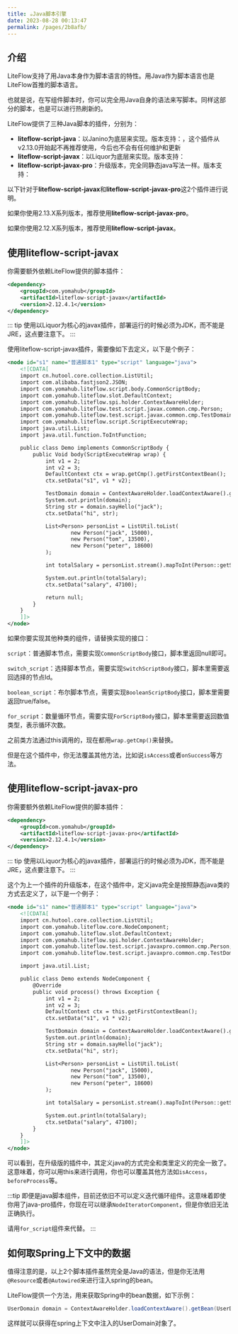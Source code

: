 ```yaml
---
title: ☕️Java脚本引擎
date: 2023-08-28 00:13:47
permalink: /pages/2b8afb/
---
```


## 介绍

LiteFlow支持了用Java本身作为脚本语言的特性。用Java作为脚本语言也是LiteFlow首推的脚本语言。

也就是说，在写组件脚本时，你可以完全用Java自身的语法来写脚本。同样这部分的脚本，也是可以进行热刷新的。

LiteFlow提供了三种Java脚本的插件，分别为：

* **liteflow-script-java**：以Janino为底层来实现。版本支持：<Badge text="v2.11.0+" vertical="middle"/>，这个插件从v2.13.0开始起不再推荐使用，今后也不会有任何维护和更新
* **liteflow-script-javax**：以Liquor为底层来实现。版本支持：<Badge text="v2.12.4+" vertical="middle"/>
* **liteflow-script-javax-pro**：升级版本，完全同静态java写法一样。版本支持：<Badge text="v2.13.0+" vertical="middle"/>

以下针对于**liteflow-script-javax**和**liteflow-script-javax-pro**这2个插件进行说明。

如果你使用2.13.X系列版本，推荐使用**liteflow-script-javax-pro**。

如果你使用2.12.X系列版本，推荐使用**liteflow-script-javax**。

## 使用liteflow-script-javax

你需要额外依赖LiteFlow提供的脚本插件：

```xml
<dependency>
    <groupId>com.yomahub</groupId>
    <artifactId>liteflow-script-javax</artifactId>
    <version>2.12.4.1</version>
</dependency>
```

::: tip
使用以Liquor为核心的javax插件，部署运行的时候必须为JDK，而不能是JRE，这点要注意下。
:::

使用liteflow-script-javax插件，需要像如下去定义，以下是个例子：

```xml
<node id="s1" name="普通脚本1" type="script" language="java">
    <![CDATA[
    import cn.hutool.core.collection.ListUtil;
    import com.alibaba.fastjson2.JSON;
    import com.yomahub.liteflow.script.body.CommonScriptBody;
    import com.yomahub.liteflow.slot.DefaultContext;
    import com.yomahub.liteflow.spi.holder.ContextAwareHolder;
    import com.yomahub.liteflow.test.script.javax.common.cmp.Person;
    import com.yomahub.liteflow.test.script.javax.common.cmp.TestDomain;
    import com.yomahub.liteflow.script.ScriptExecuteWrap;
    import java.util.List;
    import java.util.function.ToIntFunction;

    public class Demo implements CommonScriptBody {
        public Void body(ScriptExecuteWrap wrap) {
            int v1 = 2;
            int v2 = 3;
            DefaultContext ctx = wrap.getCmp().getFirstContextBean();
            ctx.setData("s1", v1 * v2);

            TestDomain domain = ContextAwareHolder.loadContextAware().getBean(TestDomain.class);
            System.out.println(domain);
            String str = domain.sayHello("jack");
            ctx.setData("hi", str);

            List<Person> personList = ListUtil.toList(
                    new Person("jack", 15000),
                    new Person("tom", 13500),
                    new Person("peter", 18600)
            );

            int totalSalary = personList.stream().mapToInt(Person::getSalary).sum();

            System.out.println(totalSalary);
            ctx.setData("salary", 47100);

            return null;
        }
    }
    ]]>
</node>
```

如果你要实现其他种类的组件，请替换实现的接口：

`script`：普通脚本节点，需要实现`CommonScriptBody`接口，脚本里返回null即可。

`switch_script`：选择脚本节点，需要实现`SwitchScriptBody`接口，脚本里需要返回选择的节点Id。

`boolean_script`：布尔脚本节点，需要实现`BooleanScriptBody`接口，脚本里需要返回true/false。

`for_script`：数量循环节点，需要实现`ForScriptBody`接口，脚本里需要返回数值类型，表示循环次数。

之前类方法通过this调用的，现在都用`wrap.getCmp()`来替换。

但是在这个插件中，你无法覆盖其他方法，比如说`isAccess`或者`onSuccess`等方法。


## 使用liteflow-script-javax-pro

你需要额外依赖LiteFlow提供的脚本插件：

```xml
<dependency>
    <groupId>com.yomahub</groupId>
    <artifactId>liteflow-script-javax-pro</artifactId>
    <version>2.12.4.1</version>
</dependency>
```
::: tip
使用以Liquor为核心的javax插件，部署运行的时候必须为JDK，而不能是JRE，这点要注意下。
:::

这个为上一个插件的升级版本，在这个插件中，定义java完全是按照静态java类的方式去定义了，以下是一个例子：

```xml
<node id="s1" name="普通脚本1" type="script" language="java">
    <![CDATA[
    import cn.hutool.core.collection.ListUtil;
    import com.yomahub.liteflow.core.NodeComponent;
    import com.yomahub.liteflow.slot.DefaultContext;
    import com.yomahub.liteflow.spi.holder.ContextAwareHolder;
    import com.yomahub.liteflow.test.script.javaxpro.common.cmp.Person;
    import com.yomahub.liteflow.test.script.javaxpro.common.cmp.TestDomain;

    import java.util.List;

    public class Demo extends NodeComponent {
        @Override
        public void process() throws Exception {
            int v1 = 2;
            int v2 = 3;
            DefaultContext ctx = this.getFirstContextBean();
            ctx.setData("s1", v1 * v2);

            TestDomain domain = ContextAwareHolder.loadContextAware().getBean(TestDomain.class);
            System.out.println(domain);
            String str = domain.sayHello("jack");
            ctx.setData("hi", str);

            List<Person> personList = ListUtil.toList(
                    new Person("jack", 15000),
                    new Person("tom", 13500),
                    new Person("peter", 18600)
            );

            int totalSalary = personList.stream().mapToInt(Person::getSalary).sum();

            System.out.println(totalSalary);
            ctx.setData("salary", 47100);
        }
    }
    ]]>
</node>
```

可以看到，在升级版的插件中，其定义java的方式完全和类里定义的完全一致了。这意味着，你可以用this来进行调用，你也可以覆盖其他方法如`isAccess`，`beforeProcess`等。

:::tip
即便是java脚本组件，目前还依旧不可以定义迭代循环组件。这意味着即使你用了java-pro插件，你现在可以继承`NodeIteratorComponent`，但是你依旧无法正确执行。

请用`for_script`组件来代替。
:::


## 如何取Spring上下文中的数据

值得注意的是，以上2个脚本插件虽然完全是Java的语法，但是你无法用`@Resource`或者`@Autowired`来进行注入spring的bean。

LiteFlow提供一个方法，用来获取Spring中的bean数据，如下示例：

```java
UserDomain domain = ContextAwareHolder.loadContextAware().getBean(UserDomain.class);
```

这样就可以获得在spring上下文中注入的UserDomain对象了。
